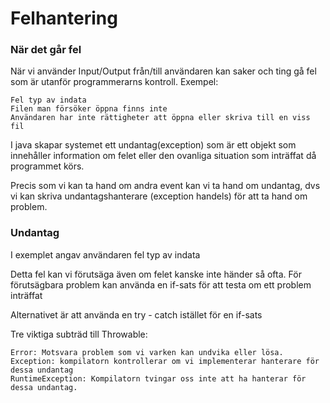 # Felhantering

### När det går fel
När vi använder Input/Output från/till användaren kan saker och ting gå fel som är utanför programmerarns kontroll.
Exempel:

    Fel typ av indata
    Filen man försöker öppna finns inte
    Användaren har inte rättigheter att öppna eller skriva till en viss fil

I java skapar systemet ett undantag(exception) som är ett objekt som innehåller information om felet eller den ovanliga situation som inträffat då programmet körs.

Precis som vi kan ta hand om andra event kan vi ta hand om undantag, dvs vi kan skriva undantagshanterare (exception handels) för att ta hand om problem.

### Undantag

I exemplet angav användaren fel typ av indata

Detta fel kan vi förutsäga även om felet kanske inte händer så ofta. För förutsägbara problem kan använda en if-sats för att testa om ett problem inträffat

Alternativet är att använda en try - catch istället för en if-sats

Tre viktiga subträd till Throwable:

    Error: Motsvara problem som vi varken kan undvika eller lösa.
    Exception: kompilatorn kontrollerar om vi implementerar hanterare för dessa undantag
    RuntimeException: Kompilatorn tvingar oss inte att ha hanterar för dessa undantag.
